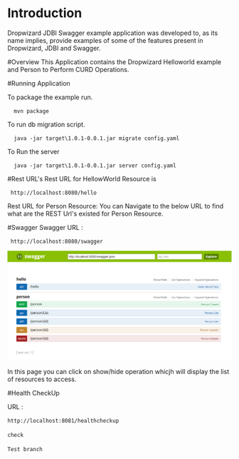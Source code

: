 # Introduction
Dropwizard JDBI Swagger example application was developed to, as its name implies, provide examples of some of the features present in Dropwizard, JDBI and Swagger.

#Overview
This Application contains the Dropwizard Helloworld example and Person to Perform CURD Operations.

#Running Application

To package the example run.

      mvn package
      
To run db migration script.

      java -jar target\1.0.1-0.0.1.jar migrate config.yaml
      
To Run the server

      java -jar target\1.0.1-0.0.1.jar server config.yaml

#Rest URL's
Rest URL for HellowWorld Resource is 

     http://localhost:8080/hello 

Rest URL for Person Resource:  You can Navigate to the below URL to find what are the REST Url's existed for Person Resource.

#Swagger
Swagger URL : 

     http://localhost:8080/swagger 
     
 ![alt text](swaggerUI.png "API UI Description")

In this page you can click on show/hide operation whicjh will display the list of resources to access.


#Health CheckUp

URL : 

    http://localhost:8081/healthcheckup
	
	check
	
	Test branch
